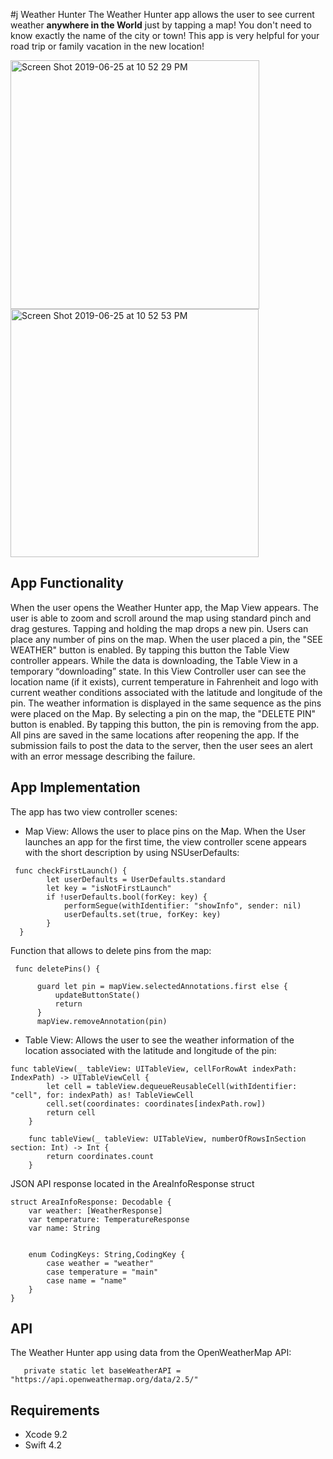 #j Weather Hunter
The Weather Hunter app allows the user to see current weather **anywhere in the World** just by tapping a map! You don't need to know exactly the name of the city or town! This app is very helpful for your road trip or family vacation in the new location!


<img width="398" alt="Screen Shot 2019-06-25 at 10 52 29 PM" src="https://user-images.githubusercontent.com/46335329/60147903-1638ed80-979d-11e9-9f82-9954fb7d6efb.png">

<img width="397" alt="Screen Shot 2019-06-25 at 10 52 53 PM" src="https://user-images.githubusercontent.com/46335329/60147796-c22e0900-979c-11e9-86d3-e0e0f159d530.png">

## App Functionality 
When the user opens the Weather Hunter app, the Map View appears. The user is able to zoom and scroll around the map using standard pinch and drag gestures. Tapping and holding the map drops a new pin. Users can place any number of pins on the map. When the user placed a pin, the "SEE WEATHER" button is enabled. By tapping this button the Table View controller appears. While the data is downloading, the Table View in a temporary “downloading” state. In this View Controller user can see the location name (if it exists), current temperature in Fahrenheit and logo with current weather conditions associated with the latitude and longitude of the pin. The weather information is displayed in the same sequence as the pins were placed on the Map. By selecting a pin on the map, the "DELETE PIN" button is enabled. By tapping this button, the pin is removing from the app. All pins are saved in the same locations after reopening the app. If the submission fails to post the data to the server, then the user sees an alert with an error message describing the failure. 


## App Implementation
The app has two view controller scenes:
- Map View: Allows the user to place pins on the Map. 
When the User launches an app for the first time, the view controller scene appears with the short description by using NSUserDefaults:
```
 func checkFirstLaunch() {
        let userDefaults = UserDefaults.standard
        let key = "isNotFirstLaunch"
        if !userDefaults.bool(forKey: key) {
            performSegue(withIdentifier: "showInfo", sender: nil)
            userDefaults.set(true, forKey: key)
        }
  }
  ```
  Function that allows to delete pins from the map:
  ```
   func deletePins() {

        guard let pin = mapView.selectedAnnotations.first else {
            updateButtonState()
            return
        }
        mapView.removeAnnotation(pin)
   ``` 
        

- Table View: Allows the user to see the weather information of the location associated with the latitude and longitude of the pin:
```
func tableView(_ tableView: UITableView, cellForRowAt indexPath: IndexPath) -> UITableViewCell {
        let cell = tableView.dequeueReusableCell(withIdentifier: "cell", for: indexPath) as! TableViewCell
        cell.set(coordinates: coordinates[indexPath.row])
        return cell
    }
    
    func tableView(_ tableView: UITableView, numberOfRowsInSection section: Int) -> Int {
        return coordinates.count
    }
```
JSON API response located in the AreaInfoResponse struct 
```
struct AreaInfoResponse: Decodable {
    var weather: [WeatherResponse]
    var temperature: TemperatureResponse
    var name: String
    
    
    enum CodingKeys: String,CodingKey {
        case weather = "weather"
        case temperature = "main"
        case name = "name"
    }
}
```



## API
The Weather Hunter app using data from the OpenWeatherMap API: 
```
   private static let baseWeatherAPI = "https://api.openweathermap.org/data/2.5/"

```


## Requirements

- Xcode 9.2
- Swift 4.2

